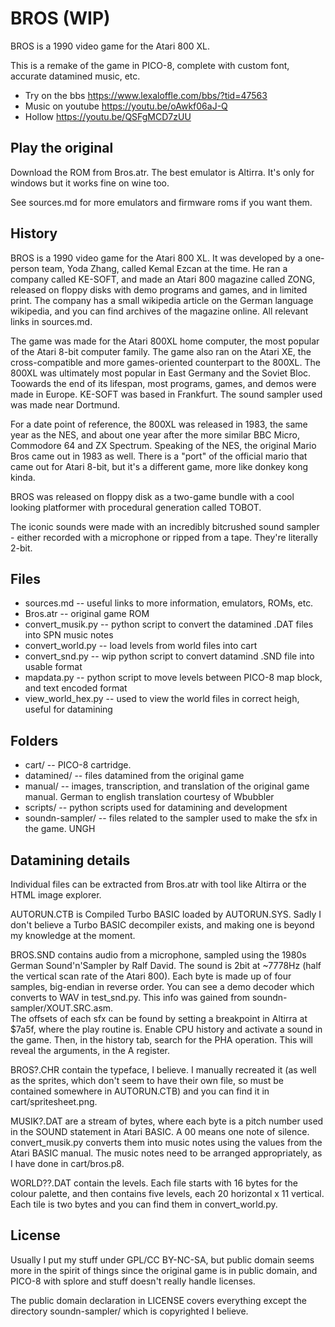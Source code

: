 # BROS (WIP)

BROS is a 1990 video game for the Atari 800 XL.

This is a remake of the game in PICO-8, complete with custom font, accurate datamined music, etc.

- Try on the bbs https://www.lexaloffle.com/bbs/?tid=47563
- Music on youtube https://youtu.be/oAwkf06aJ-Q
- Hollow https://youtu.be/QSFgMCD7zUU

## Play the original
Download the ROM from Bros.atr. The best emulator is Altirra. It's only for windows but it works fine on wine too.

See sources.md for more emulators and firmware roms if you want them.

## History
BROS is a 1990 video game for the Atari 800 XL. It was developed by a one-person team, Yoda Zhang, called Kemal Ezcan at the time. He ran a company called KE-SOFT, and made an Atari 800 magazine called ZONG, released on floppy disks with demo programs and games, and in limited print. The company has a small wikipedia article on the German language wikipedia, and you can find archives of the magazine online. All relevant links in sources.md.

The game was made for the Atari 800XL home computer, the most popular of the Atari 8-bit computer family. The game also ran on the Atari XE, the cross-compatible and more games-oriented counterpart to the 800XL. The 800XL was ultimately most popular in East Germany and the Soviet Bloc. Toowards the end of its lifespan, most programs, games, and demos were made in Europe. KE-SOFT was based in Frankfurt. The sound sampler used was made near Dortmund. 

For a date point of reference, the 800XL was released in 1983, the same year as the NES, and about one year after the more similar BBC Micro, Commodore 64 and ZX Spectrum. Speaking of the NES, the original Mario Bros came out in 1983 as well. There is a "port" of the official mario that came out for Atari 8-bit, but it's a different game, more like donkey kong kinda.

BROS was released on floppy disk as a two-game bundle with a cool looking platformer with procedural generation called TOBOT.

The iconic sounds were made with an incredibly bitcrushed sound sampler - either recorded with a microphone or ripped from a tape. They're literally 2-bit.

## Files
- sources.md -- useful links to more information, emulators, ROMs, etc.
- Bros.atr -- original game ROM
- convert_musik.py -- python script to convert the datamined .DAT files into SPN music notes
- convert_world.py -- load levels from world files into cart
- convert_snd.py -- wip python script to convert datamind .SND file into usable format
- mapdata.py -- python script to move levels between PICO-8 map block, and text encoded format
- view_world_hex.py -- used to view the world files in correct heigh, useful for datamining

## Folders
- cart/ -- PICO-8 cartridge.
- datamined/ -- files datamined from the original game
- manual/ -- images, transcription, and translation of the original game manual. German to english translation courtesy of Wbubbler
- scripts/ -- python scripts used for datamining and development
- soundn-sampler/ -- files related to the sampler used to make the sfx in the game. UNGH

## Datamining details
Individual files can be extracted from Bros.atr with tool like Altirra or the HTML image explorer.

AUTORUN.CTB is Compiled Turbo BASIC loaded by AUTORUN.SYS. Sadly I don't believe a Turbo BASIC decompiler exists, and making one is beyond my knowledge at the moment.

BROS.SND contains audio from a microphone, sampled using the 1980s German Sound'n'Sampler by Ralf David. The sound is 2bit at ~7778Hz (half the vertical scan rate of the Atari 800). Each byte is made up of four samples, big-endian in reverse order. You can see a demo decoder which converts to WAV in test_snd.py. This info was gained from soundn-sampler/XOUT.SRC.asm.    
The offsets of each sfx can be found by setting a breakpoint in Altirra at $7a5f, where the play routine is. Enable CPU history and activate a sound in the game. Then, in the history tab, search for the PHA operation. This will reveal the arguments, in the A register.

BROS?.CHR contain the typeface, I believe. I manually recreated it (as well as the sprites, which don't seem to have their own file, so must be contained somewhere in AUTORUN.CTB) and you can find it in cart/spritesheet.png.

MUSIK?.DAT are a stream of bytes, where each byte is a pitch number used in the SOUND statement in Atari BASIC. A 00 means one note of silence. convert_musik.py converts them into music notes using the values from the Atari BASIC manual. The music notes need to be arranged appropriately, as I have done in cart/bros.p8.

WORLD??.DAT contain the levels. Each file starts with 16 bytes for the colour palette, and then contains five levels, each 20 horizontal x 11 vertical. Each tile is two bytes and you can find them in convert_world.py.

## License
Usually I put my stuff under GPL/CC BY-NC-SA, but public domain seems more in the spirit of things since the original game is in public domain, and PICO-8 with splore and stuff doesn't really handle licenses.

The public domain declaration in LICENSE covers everything except the directory soundn-sampler/ which is copyrighted I believe.
